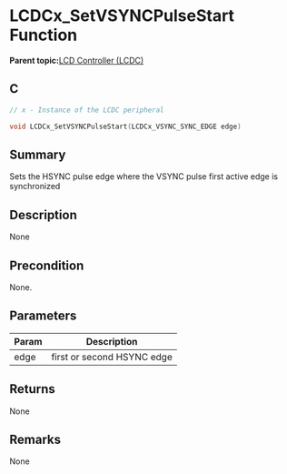 # LCDCx\_SetVSYNCPulseStart Function

**Parent topic:**[LCD Controller \(LCDC\)](GUID-6C399A67-3956-464B-9055-02C390FC3228.md)

## C

```c
// x - Instance of the LCDC peripheral

void LCDCx_SetVSYNCPulseStart(LCDCx_VSYNC_SYNC_EDGE edge)
```

## Summary

Sets the HSYNC pulse edge where the VSYNC pulse first active edge is synchronized

## Description

None

## Precondition

None.

## Parameters

|Param|Description|
|-----|-----------|
|edge|first or second HSYNC edge|

## Returns

None

## Remarks

None

